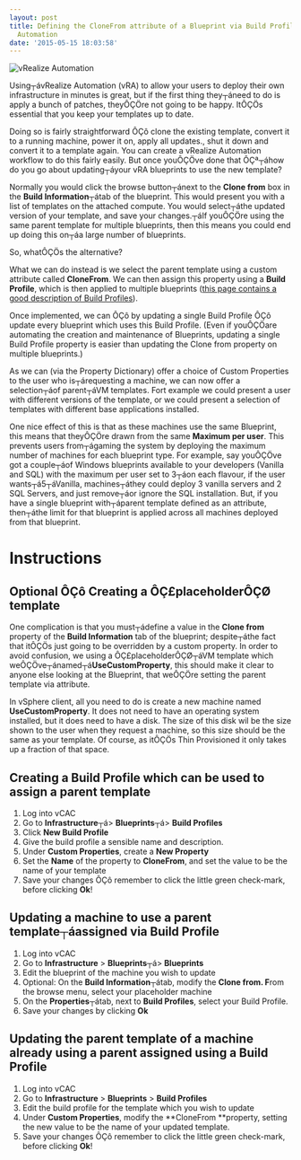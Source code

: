 ```yaml
---
layout: post
title: Defining the CloneFrom attribute of a Blueprint via Build Profile in vRealize
  Automation
date: '2015-05-15 18:03:58'
---
```



![vRealize Automation](/content/images/2016/01/vRA-Product-Icon-Mac_0.png)

Using┬ávRealize Automation (vRA) to allow your users to deploy their own infrastructure in minutes is great, but if the first thing they┬áneed to do is apply a bunch of patches, theyÔÇÖre not going to be happy. ItÔÇÖs essential that you keep your templates up to date.

Doing so is fairly straightforward ÔÇô clone the existing template, convert it to a running machine, power it on, apply all updates., shut it down and convert it to a template again. You can create a vRealize Automation workflow to do this fairly easily. But once youÔÇÖve done that ÔÇª┬áhow do you go about updating┬áyour vRA blueprints to use the new template?

Normally you would click the browse button┬ánext to the **Clone from** box in the **Build Information**┬átab of the blueprint. This would present you with a list of templates on the attached compute. You would select┬áthe updated version of your template, and save your changes.┬áIf youÔÇÖre using the same parent template for multiple blueprints, then this means you could end up doing this on┬áa large number of blueprints.

So, whatÔÇÖs the alternative?

What we can do instead is we select the parent template using a custom attribute called **CloneFrom**. We can then assign this property using a **Build Profile**, which is then applied to multiple blueprints ([this page contains a good description of Build Profiles](http://www.virtualizationteam.com/cloud/vcac-6-custom-properties-build-profiles-property-dictionary.html)).

Once implemented, we can ÔÇô by updating a single Build Profile ÔÇô update every blueprint which uses this Build Profile. (Even if youÔÇÖare automating the creation and maintenance of Blueprints, updating a single Build Profile property is easier than updating the Clone from property on multiple blueprints.)

As we can (via the Property Dictionary) offer a choice of Custom Properties to the user who is┬árequesting a machine, we can now offer a selection┬áof parent┬áVM templates. Fort example we could present a user with different versions of the template, or we could present a selection of templates with different base applications installed.

One nice effect of this is that as these machines use the same Blueprint, this means that theyÔÇÖre drawn from the same **Maximum per user**. This prevents users from┬ágaming the system by deploying the maximum number of machines for each blueprint type. For example, say youÔÇÖve got a couple┬áof Windows blueprints available to your developers (Vanilla and SQL) with the maximum per user set to 3┬áon each flavour, if the user wants┬á5┬áVanilla, machines┬áthey could deploy 3 vanilla servers and 2 SQL Servers, and just remove┬áor ignore the SQL installation. But, if you have a single blueprint with┬áparent template defined as an attribute, then┬áthe limit for that blueprint is applied across all machines deployed from that blueprint.


# Instructions


## Optional ÔÇô Creating a ÔÇ£placeholderÔÇØ template

One complication is that you must┬ádefine a value in the **Clone from** property of the **Build Information** tab of the blueprint; despite┬áthe fact that itÔÇÖs just going to be overridden by a custom property. In order to avoid confusion, we using a ÔÇ£placeholderÔÇØ┬áVM template which weÔÇÖve┬ánamed┬á**UseCustomProperty**, this should make it clear to anyone else looking at the Blueprint, that weÔÇÖre setting the parent template via attribute.

In vSphere client, all you need to do is create a new machine named **UseCustomProperty**. It does not need to have an operating system installed, but it does need to have a disk. The size of this disk wil be the size shown to the user when they request a machine, so this size should be the same as your template. Of course, as itÔÇÖs Thin Provisioned it only takes up a fraction of that space.


## Creating a Build Profile which can be used to assign a parent template

1. Log into vCAC
2. Go to **Infrastructure**┬á> **Blueprints**┬á> **Build Profiles**
3. Click **New Build Profile**
4. Give the build profile a sensible name and description.
5. Under **Custom Properties**, create a **New Property**
6. Set the **Name** of the property to **CloneFrom**, and set the value to be the name of your template
7. Save your changes ÔÇô remember to click the little green check-mark, before clicking **Ok**!


## Updating a machine to use a parent template┬áassigned via Build Profile

1. Log into vCAC
2. Go to **Infrastructure** > **Blueprints**┬á> **Blueprints**
3. Edit the blueprint of the machine you wish to update
4. Optional: On the **Build Information**┬átab, modify the **Clone from. F**rom the browse menu, select your placeholder machine
5. On the **Properties**┬átab, next to **Build Profiles**, select your Build Profile.
6. Save your changes by clicking **Ok**


## Updating the parent template of a machine already using a parent assigned using a Build Profile

1. Log into vCAC
2. Go to **Infrastructure** > **Blueprints** > **Build Profiles**
3. Edit the build profile for the template which you wish to update
4. Under **Custom Properties**, modify the **CloneFrom **property, setting the new value to be the name of your updated template.
5. Save your changes ÔÇô remember to click the little green check-mark, before clicking **Ok**!



